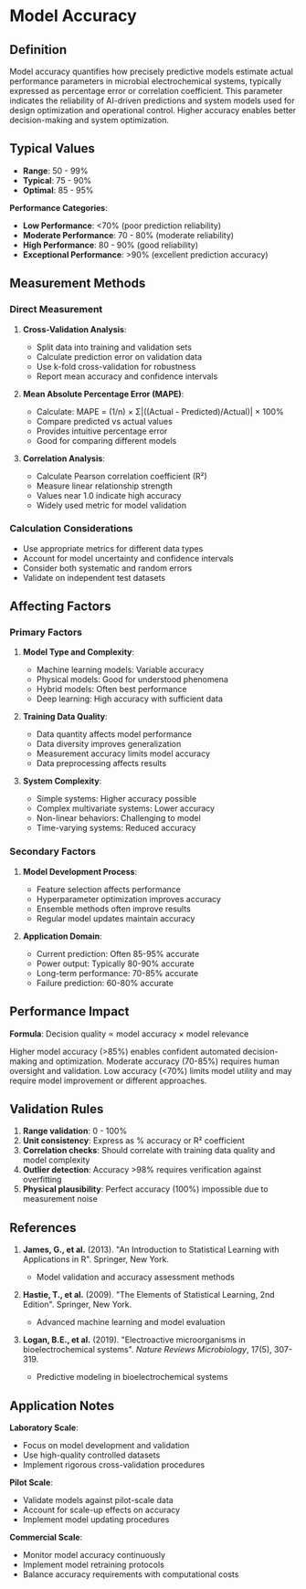 <!--
Parameter ID: model_accuracy
Category: monitoring
Generated: 2025-01-16T12:24:00.000Z
-->

# Model Accuracy

## Definition

Model accuracy quantifies how precisely predictive models estimate actual
performance parameters in microbial electrochemical systems, typically expressed
as percentage error or correlation coefficient. This parameter indicates the
reliability of AI-driven predictions and system models used for design
optimization and operational control. Higher accuracy enables better
decision-making and system optimization.

## Typical Values

- **Range**: 50 - 99%
- **Typical**: 75 - 90%
- **Optimal**: 85 - 95%

**Performance Categories**:

- **Low Performance**: <70% (poor prediction reliability)
- **Moderate Performance**: 70 - 80% (moderate reliability)
- **High Performance**: 80 - 90% (good reliability)
- **Exceptional Performance**: >90% (excellent prediction accuracy)

## Measurement Methods

### Direct Measurement

1. **Cross-Validation Analysis**:
   - Split data into training and validation sets
   - Calculate prediction error on validation data
   - Use k-fold cross-validation for robustness
   - Report mean accuracy and confidence intervals

2. **Mean Absolute Percentage Error (MAPE)**:
   - Calculate: MAPE = (1/n) × Σ|((Actual - Predicted)/Actual)| × 100%
   - Compare predicted vs actual values
   - Provides intuitive percentage error
   - Good for comparing different models

3. **Correlation Analysis**:
   - Calculate Pearson correlation coefficient (R²)
   - Measure linear relationship strength
   - Values near 1.0 indicate high accuracy
   - Widely used metric for model validation

### Calculation Considerations

- Use appropriate metrics for different data types
- Account for model uncertainty and confidence intervals
- Consider both systematic and random errors
- Validate on independent test datasets

## Affecting Factors

### Primary Factors

1. **Model Type and Complexity**:
   - Machine learning models: Variable accuracy
   - Physical models: Good for understood phenomena
   - Hybrid models: Often best performance
   - Deep learning: High accuracy with sufficient data

2. **Training Data Quality**:
   - Data quantity affects model performance
   - Data diversity improves generalization
   - Measurement accuracy limits model accuracy
   - Data preprocessing affects results

3. **System Complexity**:
   - Simple systems: Higher accuracy possible
   - Complex multivariate systems: Lower accuracy
   - Non-linear behaviors: Challenging to model
   - Time-varying systems: Reduced accuracy

### Secondary Factors

1. **Model Development Process**:
   - Feature selection affects performance
   - Hyperparameter optimization improves accuracy
   - Ensemble methods often improve results
   - Regular model updates maintain accuracy

2. **Application Domain**:
   - Current prediction: Often 85-95% accurate
   - Power output: Typically 80-90% accurate
   - Long-term performance: 70-85% accurate
   - Failure prediction: 60-80% accurate

## Performance Impact

**Formula**: Decision quality ∝ model accuracy × model relevance

Higher model accuracy (>85%) enables confident automated decision-making and
optimization. Moderate accuracy (70-85%) requires human oversight and
validation. Low accuracy (<70%) limits model utility and may require model
improvement or different approaches.

## Validation Rules

1. **Range validation**: 0 - 100%
2. **Unit consistency**: Express as % accuracy or R² coefficient
3. **Correlation checks**: Should correlate with training data quality and model
   complexity
4. **Outlier detection**: Accuracy >98% requires verification against
   overfitting
5. **Physical plausibility**: Perfect accuracy (100%) impossible due to
   measurement noise

## References

1. **James, G., et al.** (2013). "An Introduction to Statistical Learning with
   Applications in R". Springer, New York.
   - Model validation and accuracy assessment methods

2. **Hastie, T., et al.** (2009). "The Elements of Statistical Learning, 2nd
   Edition". Springer, New York.
   - Advanced machine learning and model evaluation

3. **Logan, B.E., et al.** (2019). "Electroactive microorganisms in
   bioelectrochemical systems". _Nature Reviews Microbiology_, 17(5), 307-319.
   - Predictive modeling in bioelectrochemical systems

## Application Notes

**Laboratory Scale**:

- Focus on model development and validation
- Use high-quality controlled datasets
- Implement rigorous cross-validation procedures

**Pilot Scale**:

- Validate models against pilot-scale data
- Account for scale-up effects on accuracy
- Implement model updating procedures

**Commercial Scale**:

- Monitor model accuracy continuously
- Implement model retraining protocols
- Balance accuracy requirements with computational costs
